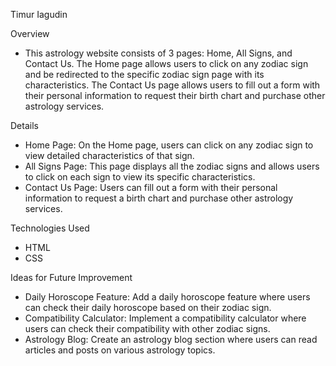 Timur Iagudin

Overview
* This astrology website consists of 3 pages: Home, All Signs, and Contact Us. The Home page allows users to click on any zodiac sign and be redirected to the specific zodiac sign page with its characteristics. The Contact Us page allows users to fill out a form with their personal information to request their birth chart and purchase other astrology services.

Details
* Home Page: On the Home page, users can click on any zodiac sign to view detailed characteristics of that sign.
* All Signs Page: This page displays all the zodiac signs and allows users to click on each sign to view its specific characteristics.
* Contact Us Page: Users can fill out a form with their personal information to request a birth chart and purchase other astrology services.

Technologies Used
* HTML
* CSS

Ideas for Future Improvement
* Daily Horoscope Feature: Add a daily horoscope feature where users can check their daily horoscope based on their zodiac sign.
* Compatibility Calculator: Implement a compatibility calculator where users can check their compatibility with other zodiac signs.
* Astrology Blog: Create an astrology blog section where users can read articles and posts on various astrology topics.